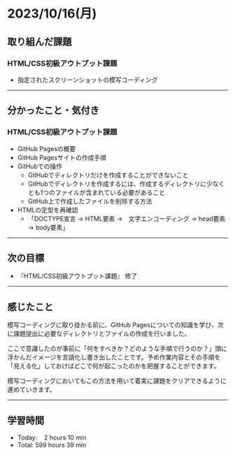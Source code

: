 # 2023/10/16(月) 

## 取り組んだ課題
### HTML/CSS初級アウトプット課題
- 指定されたスクリーンショットの模写コーディング
---

## 分かったこと・気付き
### HTML/CSS初級アウトプット課題
- GitHub Pagesの概要
- GitHub Pagesサイトの作成手順
- GitHubでの操作
  - GitHubでディレクトリだけを作成することができないこと
  - GitHubでディレクトリを作成するには、作成するディレクトリに少なくとも1つのファイルが含まれている必要があること
  - GitHub上で作成したファイルを削除する方法
- HTMLの定型を再確認
  - 「DOCTYPE宣言 → HTML要素 →　文字エンコーディング → head要素 → body要素」
---

## 次の目標
- 『HTML/CSS初級アウトプット課題』 修了
---

## 感じたこと
模写コーディングに取り掛かる前に、GitHub Pagesについての知識を学び、次に課題提出に必要なディレクトリとファイルの作成を行いました。

ここで意識したのが事前に「何をすべきか？どのような手順で行うのか？」頭に浮かんだイメージを言語化し書き出したことです。予め作業内容とその手順を「見える化」しておけばどこで何が起こったのかを把握することができます。

模写コーディングにおいてもこの方法を用いて着実に課題をクリアできるように進めていきます。

---

## 学習時間
- Today:&nbsp;&nbsp;&nbsp; 2 hours 10 min
- Total: 599 hours 39 min
